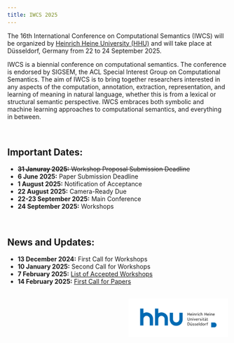 ```yaml
---
title: IWCS 2025
---
```


The 16th International Conference on Computational Semantics (IWCS) will be organized by <a href="https://www.hhu.de/" target="_blank" rel="noopener noreferrer">Heinrich Heine University (HHU)</a> and will take place at Düsseldorf, Germany from 22 to 24 September 2025.

IWCS is a biennial conference on computational semantics. The conference is endorsed by SIGSEM, the ACL Special Interest Group on Computational Semantics. The aim of IWCS is to bring together researchers interested in any aspects of the computation, annotation, extraction, representation, and learning of meaning in natural language, whether this is from a lexical or structural semantic perspective. IWCS embraces both symbolic and machine learning approaches to computational semantics, and everything in between. 

<br>

Important Dates:
------
* ~~**31 Januray 2025:** Workshop Proposal Submission Deadline~~
* **6 June 2025:** Paper Submission Deadline
* **1 August 2025:** Notification of Acceptance
* **22 August 2025:** Camera-Ready Due
* **22-23 September 2025:** Main Conference
* **24 September 2025:** Workshops

<br>


News and Updates:
------
* **13 December 2024:** First Call for Workshops 
* **10 January 2025:** Second Call for Workshops
* **7 February 2025:** [List of Accepted Workshops](workshops.md)
* **14 February 2025:** [First Call for Papers](call_for_papers.md)


<br>

<img src="hhu-logo.png" alt="HHU Logo" style="max-width: 45%; height: auto; display: block; margin-left: auto">
